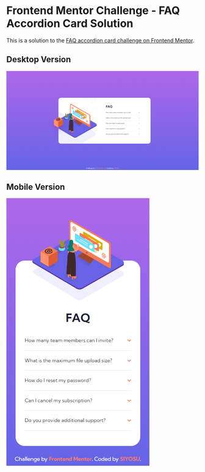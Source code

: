 # Frontend Mentor Challenge - FAQ Accordion Card Solution

This is a solution to the [FAQ accordion card challenge on Frontend Mentor](https://www.frontendmentor.io/challenges/faq-accordion-card-XlyjD0Oam).

## Desktop Version
![](./images/desktop.png)

## Mobile Version
![](./images/mobile.png)